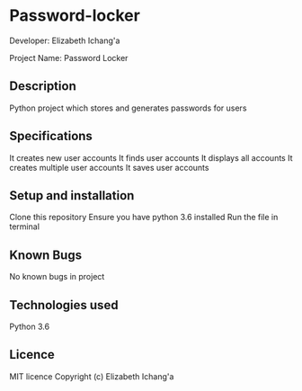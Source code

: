 # Password-locker

Developer: Elizabeth Ichang'a

Project Name: Password Locker

## Description
Python project which stores and generates passwords for users

## Specifications
It creates new user accounts
It finds user accounts
It displays all accounts 
It creates multiple user accounts
It saves user accounts

## Setup and installation
Clone this repository
Ensure you have python 3.6 installed
Run the file in terminal



## Known Bugs
No known bugs in project

## Technologies used
Python 3.6

## Licence 
MIT licence
Copyright (c) Elizabeth Ichang'a


